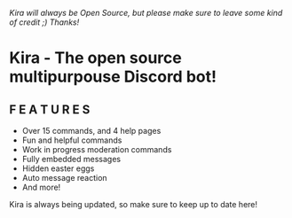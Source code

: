 *Kira will always be Open Source, but please make sure to leave some kind of credit ;) Thanks!*

# Kira - The open source multipurpouse Discord bot!

## **F E A T U R E S**
- Over 15 commands, and 4 help pages
- Fun and helpful commands
- Work in progress moderation commands
- Fully embedded messages
- Hidden easter eggs
- Auto message reaction
- And more!

Kira is always being updated, so make sure to keep up to date here!
